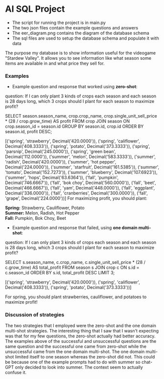 # AI SQL Project

* The script for running the project is in main.py
* The two json files contain the example questions and answers
* The eer_diagram.png contains the diagram of the database schema
* The sql files are used to setup the database schema and populate it with data

The purpose my database is to show information useful for the videogame "Stardew Valley". It allows you to see information like what season some items are available in and what price they sell for. 

### Examples

* Example question and response that worked using **zero-shot**:

question: If I can only plant 3 kinds of crops each season and each season is 28 days long, which 3 crops should I plant for each season to maximize profit?

SELECT season.season_name, 
       crop.crop_name, 
       crop.single_unit_sell_price * (28 / crop.grow_time) AS profit
FROM crop
JOIN season ON crop.season_id = season.id
GROUP BY season.id, crop.id
ORDER BY season.id, profit DESC;

[('spring', 'strawberry', Decimal('420.0000')), ('spring', 'califlower', Decimal('408.3333')), ('spring', 'potato', Decimal('373.3333')), ('spring', 'parsnip', Decimal('245.0000')), ('spring', 'green bean', Decimal('112.0000')), ('summer', 'melon', Decimal('583.3333')), ('summer', 'radish', Decimal('420.0000')), ('summer', 'hot pepper', Decimal('224.0000')), ('summer', 'starfruit', Decimal('161.5385')), ('summer', 'tomato', Decimal('152.7273')), ('summer', 'blueberry', Decimal('107.6923')), ('summer', 'hops', Decimal('63.6364')), ('fall', 'pumpkin', Decimal('746.6667')), ('fall', 'bok choy', Decimal('560.0000')), ('fall', 'beet', Decimal('466.6667')), ('fall', 'yam', Decimal('448.0000')), ('fall', 'eggplant', Decimal('336.0000')), ('fall', 'cranberries', Decimal('300.0000')), ('fall', 'grape', Decimal('224.0000'))]
For maximizing profit, you should plant:

**Spring:** Strawberry, Cauliflower, Potato  
**Summer:** Melon, Radish, Hot Pepper  
**Fall:** Pumpkin, Bok Choy, Beet

* Example question and response that failed, using **one domain multi-shot**:

question: If I can only plant 3 kinds of crops each season and each season is 28 days long, which 3 crops should I plant for each season to maximize profit?

SELECT 
    s.season_name, 
    c.crop_name, 
    c.single_unit_sell_price * (28 / c.grow_time) AS total_profit
FROM 
    season s
JOIN 
    crop c ON s.id = c.season_id
ORDER BY 
    s.id, total_profit DESC
LIMIT 3;

[('spring', 'strawberry', Decimal('420.0000')), ('spring', 'califlower', Decimal('408.3333')), ('spring', 'potato', Decimal('373.3333'))]

For spring, you should plant strawberries, cauliflower, and potatoes to maximize profit!

### Discussion of strategies

The two strategies that I employed were the zero-shot and the one domain multi-shot strategies. The interesting thing that I saw that I wasn't expecting was that for my few questions, the zero-shot actually had better accuracy. The examples above of the successful and unsuccessful questions are the same question and the successful one came from zero-shot while the unsuccessful came from the one domain multi-shot. The one domain multi-shot limited itself to one season whereas the zero-shot did not. This could be because one of the example prompts had to do with summer so chat-GPT only decided to look into summer. The context seem to actually confuse it. 
